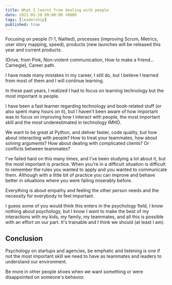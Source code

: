 ```yaml
---
title: What I learnt from dealing with people
date: 2021-05-20 09:00:00 +0000
tags: [leadership]
published: true
---
```


Focusing on people (1-1, Nailted), processes
(improving Scrum, Metrics, user story mapping, speed),
products (new launches will be released this year
and current products.

(Drive, from Pink, Non-violent communication, How to make a friend... Carnegie), Career path.

I have made many mistakes in my career, I
still do, but I believe I learned from most of
them and I will continue learning.

In these past years, I realized I had to focus on
learning technology but the most important is
people.

I have been a fast learner regarding technology and
book-related stuff (or also spent many hours on it),
but I haven't been aware of
how important was to focus on improving how I
interact with people, the most important skill and
the most underestimated in technology IMHO.

We want to be great at Python, and deliver faster,
code quality, but how about interacting with
people? How to treat your teammates, how about solving
arguments? How about dealing with complicated
clients? Or conflicts between teammates?

I've failed hard on this many times, and I've been
studying a lot about it, but the most important is practice.
When you're in a difficult situation is difficult to
remember the rules you wanted to apply and you wanted to communicate them.
Although with a little bit of practice
you can improve and behave better in
situations where you were failing miserably before.

Everything is about empathy and feeling the other
person needs and the necessity for everybody to feel important.

I guess some of you would think this enters
in the psychology field, I know nothing
about psychology, but I know I want to
make the best of my interactions with
my kids, my family, my teammates, and all
this is possible with an effort on
our part. It's trainable and I think we should (at least I am).

## Conclusion

Psychology on startups and agencies, be emphatic
and listening is one if not the most important skill
we need to have as teammates and leaders to
understand our environment.

Be more in other people shoes when we want something or were disappointed on
someone's behavior.

